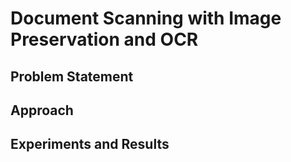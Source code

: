 # Document Scanning with Image Preservation and OCR


## Problem Statement


## Approach


## Experiments and Results

